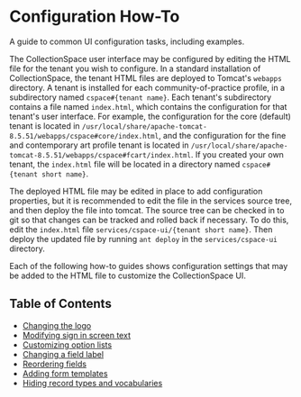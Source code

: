 # Configuration How-To

A guide to common UI configuration tasks, including examples.

The CollectionSpace user interface may be configured by editing the HTML file for the tenant you
wish to configure. In a standard installation of CollectionSpace, the tenant HTML files are deployed to Tomcat's `webapps` directory. A tenant is installed for each community-of-practice profile, in a subdirectory named `cspace#{tenant name}`. Each tenant's subdirectory contains a file named `index.html`, which contains the configuration for that tenant's user interface. For example, the configuration for the core (default) tenant is located in `/usr/local/share/apache-tomcat-8.5.51/webapps/cspace#core/index.html`, and the configuration for the fine and contemporary art profile tenant is located in `/usr/local/share/apache-tomcat-8.5.51/webapps/cspace#fcart/index.html`. If you created your own tenant, the `index.html` file will be located in a directory named `cspace#{tenant short name}`.

The deployed HTML file may be edited in place to add configuration properties, but it is recommended to edit the file in the services source tree, and then deploy the file into tomcat. The source tree can be checked in to git so that changes can be tracked and rolled back if necessary. To do this, edit the `index.html` file `services/cspace-ui/{tenant short name}`. Then deploy the updated file by running `ant deploy` in the `services/cspace-ui` directory. 

Each of the following how-to guides shows configuration settings that may be added to the HTML file to customize the CollectionSpace UI.

## Table of Contents

- [Changing the logo](Logo.md)
- [Modifying sign in screen text](SignInText.md)
- [Customizing option lists](OptionLists.md)
- [Changing a field label](FieldLabel.md)
- [Reordering fields](ReorderingFields.md)
- [Adding form templates](AddingTemplates.md)
- [Hiding record types and vocabularies](HideRecord.md)
